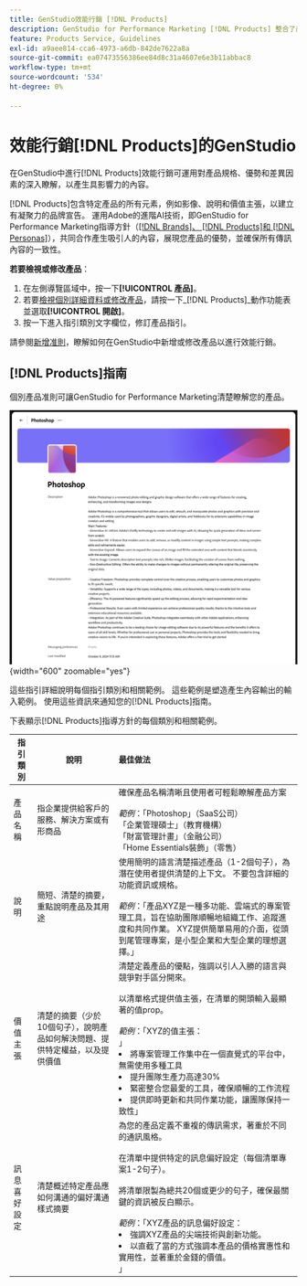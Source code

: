 ```yaml
---
title: GenStudio效能行銷 [!DNL Products]
description: GenStudio for Performance Marketing [!DNL Products] 整合了產品的所有方面（影像、說明和價值主張），以建立相關內容，強調產品優勢並保持產品訊息的一致性。
feature: Products Service, Guidelines
exl-id: a9aee814-cca6-4973-a6db-842de7622a8a
source-git-commit: ea07473556386ee84d8c31a4607e6e3b11abbac8
workflow-type: tm+mt
source-wordcount: '534'
ht-degree: 0%

---
```


# 效能行銷[!DNL Products]的GenStudio

在GenStudio中進行[!DNL Products]效能行銷可運用對產品規格、優勢和差異因素的深入瞭解，以產生具影響力的內容。

[!DNL Products]包含特定產品的所有元素，例如影像、說明和價值主張，以建立有凝聚力的品牌宣告。 運用Adobe的進階AI技術，即GenStudio for Performance Marketing指導方針（[[!DNL Brands]、 [!DNL Products]和 [!DNL Personas]](/help/user-guide/guidelines/overview.md)），共同合作產生吸引人的內容，展現您產品的優勢，並確保所有傳訊內容的一致性。

**若要檢視或修改產品**：

1. 在左側導覽區域中，按一下&#x200B;**[!UICONTROL 產品]**。
1. 若要[檢視個別詳細資料或修改產品](add-guidelines.md#manage-products)，請按一下&#x200B;_[!DNL Products]_動作功能表並選取&#x200B;**[!UICONTROL 開啟]**。
1. 按一下進入指引類別文字欄位，修訂產品指引。

請參閱[新增准則](add-guidelines.md)，瞭解如何在GenStudio中新增或修改產品以進行效能行銷。

## [!DNL Products]指南

個別產品准則可讓GenStudio for Performance Marketing清楚瞭解您的產品。

![產品准則](/help/assets/products.png){width="600" zoomable="yes"}

這些指引詳細說明每個指引類別和相關範例。 這些範例是塑造產生內容輸出的輸入範例。 使用這些資訊來通知您的[!DNL Products]指南。

下表顯示[!DNL Products]指導方針的每個類別和相關範例。

| 指引類別 | 說明 | 最佳做法 |
| ------------------| ----------------| :---------- |
| 產品名稱 | 指企業提供給客戶的服務、解決方案或有形商品 | 確保產品名稱清晰且使用者可輕鬆瞭解產品方案&#x200B;<br><br>_範例_：「Photoshop」（SaaS公司）<br>「企業管理碩士」（教育機構）<br>「財富管理計畫」（金融公司）<br>「Home Essentials裝飾」（零售） |
| 說明 | 簡短、清楚的摘要，重點說明產品及其用途 | 使用簡明的語言清楚描述產品（1-2個句子），為潛在使用者提供清楚的上下文。 不要包含詳細的功能資訊或規格。<br><br>_範例_：「產品XYZ是一種多功能、雲端式的專案管理工具，旨在協助團隊順暢地組織工作、追蹤進度和共同作業。 XYZ提供簡單易用的介面，從頭到尾管理專案，是小型企業和大型企業的理想選擇。」 |
| 價值主張 | 清楚的摘要（少於10個句子），說明產品如何解決問題、提供特定權益，以及提供價值 | 清楚定義產品的優點，強調以引人入勝的語言與競爭對手區分開來。<br><br>以清單格式提供值主張，在清單的開頭輸入最顯著的值prop。<br><br>_範例_：「XYZ的值主張：<br>」<li>將專案管理工作集中在一個直覺式的平台中，無需使用多種工具</li><li>提升團隊生產力高達30%</li><li>緊密整合您最愛的工具，確保順暢的工作流程</li><li>提供即時更新和共同作業功能，讓團隊保持一致性」</li> |
| 訊息喜好設定 | 清楚概述特定產品應如何溝通的偏好溝通樣式摘要 | 為您的產品定義不重複的傳訊需求，著重於不同的通訊風格。<br><br>在清單中提供特定的訊息偏好設定（每個清單專案1-2句子）。<br><br>將清單限製為總共20個或更少的句子，確保最關鍵的資訊被反白顯示。<br><br>_範例_：「XYZ產品的訊息偏好設定：<li>強調XYZ產品的尖端技術與創新功能。</li><li>以直截了當的方式強調本產品的價格實惠性和實用性，並著重於金錢的價值。</li>」 |
